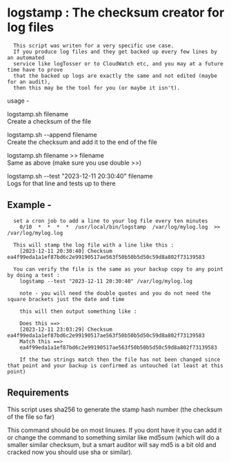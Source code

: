 # logstamp : The checksum creator for log files

      This script was writen for a very specific use case.
      If you produce log files and they get backed up every few lines by an automated
      service like logTosser or to CloudWatch etc, and you may at a future time have to prove
      that the backed up logs are exactly the same and not edited (maybe for an audit), 
      then this may be the tool for you (or maybe it isn't).

  usage -

  logstamp.sh filename                                    
      Create a checksum of the file

  logstamp.sh --append filename                                    
      Create the checksum and add it to the end of the file

  logstamp.sh filename >> filename                                    
      Same as above (make sure you use double >>)

  logstamp.sh --test "2023-12-11 20:30:40" filename                                    
      Logs for that line and tests up to there




##    Example -
  
      set a cron job to add a line to your log file every ten minutes
        0/10  *  *  *  *  /usr/local/bin/logstamp  /var/log/mylog.log  >> /var/log/mylog.log
  
      This will stamp the log file with a line like this :
        [2023-12-11 20:30:40] Checksum ea4f99eda1a1ef87bd6c2e99190517ae563f50b50b5d50c59d8a802f73139583
  
      You can verify the file is the same as your backup copy to any point by doing a test :
        logstamp --test "2023-12-11 20:30:40" /var/log/mylog.log
  
        note - you will need the double quotes and you do not need the square brackets just the date and time
  
        this will then output something like :
  
        Does this ==>
        [2023-12-11 23:03:29] Checksum ea4f99eda1a1ef87bd6c2e99190517ae563f50b50b5d50c59d8a802f73139583
        Match this ==>
        ea4f99eda1a1ef87bd6c2e99190517ae563f50b50b5d50c59d8a802f73139583
  
        If the two strings match then the file has not been changed since that point and your backup is confirmed as untouched (at least at this point)


## Requirements

This script uses sha256 to generate the stamp hash number (the checksum of the file so far)

This command should be on most linuxes.  If you dont have it you can add it or change the command to something similar like md5sum 
(which will do a smaller similar checksum, but a smart auditor will say md5 is a bit old and cracked now you should use sha or similar).

